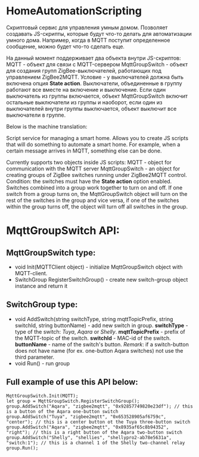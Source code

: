 # HomeAutomationScripting
Скриптовый сервис для управления умным домом.
Позволяет создавать JS-скрипты, которые будут что-то делать для автоматизации умного дома.
Например, когда в MQTT поступит определенное сообщение, можно будет что-то сделать еще.

На данный момент поддерживает два объекта внутри JS-скриптов:
MQTT - объект для связи с MQTT-сервером
MqttGroupSwitch - объект для создания групп ZigBee-выключателей, работающих под управлением ZigBee2MQTT. Условие - у выключателей должна быть включена опция **State action**. Выключатели, объединенные в группу работают все вместе на включение и выключение. Если один выключатель из группы включается, объект MqttGroupSwitch включит остальные выключатели из группы и наоборот, если один из выключателей внутри группы выключается, объект выключит все выключатели в группе.

Below is the machine translation:

Script service for managing a smart home.
Allows you to create JS scripts that will do something to automate a smart home.
For example, when a certain message arrives in MQTT, something else can be done.

Currently supports two objects inside JS scripts:
MQTT - object for communication with the MQTT server
MqttGroupSwitch - an object for creating groups of ZigBee switches running under ZigBee2MQTT control. Condition: the switches must have the **State action** option enabled. Switches combined into a group work together to turn on and off. If one switch from a group turns on, the MqttGroupSwitch object will turn on the rest of the switches in the group and vice versa, if one of the switches within the group turns off, the object will turn off all switches in the group.

# MqttGroupSwitch API:

## MqttGroupSwitch type:
* void Init(MQTTClient object) - initialize MqttGroupSwitch object with MQTT-client.
* SwitchGroup RegisterSwitchGroup() - create new switch-group object instance and return it

## SwitchGroup type:
* void AddSwitch(string switchType, string mqttTopicPrefix, string switchId, string buttonName) - add new switch in group. **switchType** - type of the switch: _Tuya_, _Aqara_ or _Shelly_. **mqttTopicPrefix** - prefix of the MQTT-topic of the switch. **switchId** - MAC-id of the switch. **buttonName** - name of the switch's button. _Remark_: if a switch-button does not have name (for ex. one-button Aqara switches) not use the third parameter.
* void Run() - run group

## Full example of use this API below:
```
MqttGroupSwitch.Init(MQTT);
let group = MqttGroupSwitch.RegisterSwitchGroup();
group.AddSwitch("Aqara", "zigbee2mqtt", "0x92857749820e23df"); // this is a button of the Aqara one-button switch
group.AddSwitch("Tuya", "zigbee2mqtt", "0x653528905af6759c", "center"); // this is a center button ot the Tuya three-button switch
group.AddSwitch("Aqara", "zigbee2mqtt", "0x8935af65c8b94352", "right"); // this is a right button of the Aqara two-button switch
group.AddSwitch("Shelly", "shellies", "shellypro2-ab78e5631a", "switch:1"); // this is a channel 1 of the Shelly two-channel relay 
group.Run();
```
